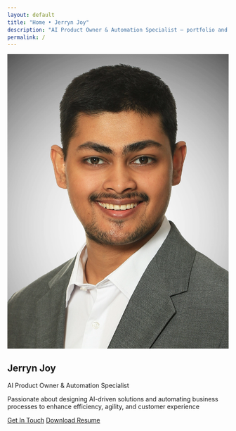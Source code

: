 ```yaml
---
layout: default
title: "Home • Jerryn Joy"
description: "AI Product Owner & Automation Specialist — portfolio and contact."
permalink: /
---
```


<section class="hero">
  <div class="hero-content">
    <img src="/assets/images/joy_jerryn_cheenical_photo.webp" alt="Jerryn Joy" class="profile-avatar">
    <h1>Jerryn Joy</h1>
    <div class="subtitle">AI Product Owner & Automation Specialist</div>
    <p class="description">Passionate about designing AI-driven solutions and automating business processes to enhance efficiency, agility, and customer experience</p>
    <div class="cta-buttons">
      <a href="/contact/" class="btn btn-primary">Get In Touch</a>
      <a href="https://jerryn-joy.github.io/assets/Resume.pdf" class="btn btn-secondary" target="_blank">Download Resume</a>
    </div>
  </div>
</section>
